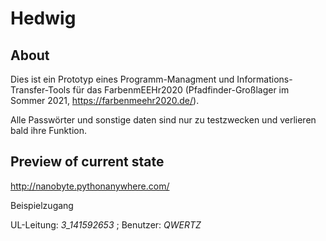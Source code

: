 # Hedwig

## About
Dies ist ein Prototyp eines Programm-Managment und Informations-Transfer-Tools für das FarbenmEEHr2020 (Pfadfinder-Großlager im Sommer 2021, https://farbenmeehr2020.de/).

Alle Passwörter und sonstige daten sind nur zu testzwecken und verlieren bald ihre Funktion.

## Preview of current state
http://nanobyte.pythonanywhere.com/

Beispielzugang

UL-Leitung: *3_141592653* ; 
Benutzer: *QWERTZ*

